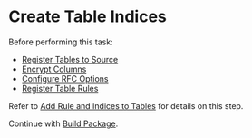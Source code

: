 # Create Table Indices

Before performing this task:

  - [Register Tables to Source](Register_Tables_to_Source.htm)
  - [Encrypt Columns](Encrypt_Columns.htm)
  - [Configure RFC Options](Configure_RFC_Options.htm)
  - [Register Table Rules](Register_Table_Rules.htm)

Refer to [Add Rule and Indices to
Tables](Add_Rules_and_Indices_to_Tables.htm) for details on this step.

Continue with [Build Package](Build_Package1.htm).
